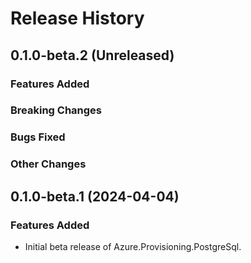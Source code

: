 # Release History

## 0.1.0-beta.2 (Unreleased)

### Features Added

### Breaking Changes

### Bugs Fixed

### Other Changes

## 0.1.0-beta.1 (2024-04-04)

### Features Added

- Initial beta release of Azure.Provisioning.PostgreSql.
